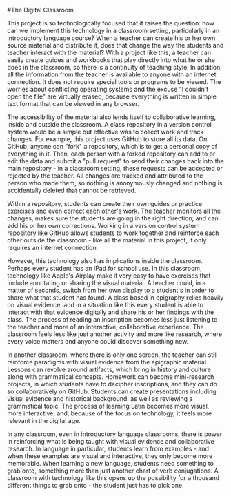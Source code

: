 #The Digital Classroom

This project is so technologically focused that it raises the question: how can we implement this technology in a classroom setting, particularly in an introductory language course?  When a teacher can create his or her own source material and distribute it, does that change the way the students and teacher interact with the material?  With a project like this, a teacher can easily create guides and workbooks that play directly into what he or she does in the classroom, so there is a continuity of teaching style.  In addition, all the information from the teacher is available to anyone with an internet connection.  It does not require special tools or programs to be viewed.  The worries about conflicting operating systems and the excuse "I couldn't open the file" are virtually erased, because everything is written in simple text format that can be viewed in any browser.

The accessibility of the material also lends itself to collaborative learning, inside and outside the classroom.  A class repository in a version control system would be a simple but effective was to collect work and track changes.  For example, this project uses GitHub to store all its data.  On GitHub, anyone can "fork" a repository, which is to get a personal copy of everything in it.  Then, each person with a forked repository can add to or edit the data and submit a "pull request" to send their changes back into the main repository - in a classroom setting, these requests can be accepted or rejected by the teacher.  All changes are tracked and attributed to the person who made them, so nothing is anonymously changed and nothing is accidentally deleted that cannot be retrieved.

Within a repository, students can create their own guides or practice exercises and even correct each other's work.  The teacher monitors all the changes, makes sure the students are going in the right direction, and can add his or her own corrections.  Working in a version control system repository like GitHub allows students to work together and reinforce each other outside the classroom - like all the material in this project, it only requires an internet connection.

However, this technology also has implications inside the classroom.  Perhaps every student has an iPad for school use.  In this classroom, technology like Apple's Airplay make it very easy to have exercises that include annotating or sharing the visual material.  A teacher could, in a matter of seconds, switch from her own display to a student's in order to share what that student has found.  A class based in epigraphy relies heavily on visual evidence, and in a situation like this every student is able to interact with that evidence digitally and share his or her findings with the class.  The process of reading an inscription becomes less just listening to the teacher and more of an interactive, collaborative experience.  The classroom feels less like just another activity and more like research, where every voice matters and anyone could discover something new.

In another classroom, where there is only one screen, the teacher can still reinforce paradigms with visual evidence from the epigraphic material.  Lessons can revolve around artifacts, which bring in history and culture along with grammatical concepts.  Homework can become mini-research projects, in which students have to decipher inscriptions, and they can do so collaboratively on GitHub.  Students can create presentations including visual evidence and historical background, as well as reviewing a grammatical topic.  The process of learning Latin becomes more visual, more interactive, and, because of the focus on technology, it feels more relevant in the digital age.

In any classroom, even in introductory language classrooms, there is power in reinforcing what is being taught with visual evidence and collaborative research.  In language in particular, students learn from examples - and when these examples are visual and interactive, they only become more memorable.  When learning a new language, students need something to grab onto, something more than just another chart of verb conjugations.  A classroom with technology like this opens up the possibility for a thousand different things to grab onto - the student just has to pick one.